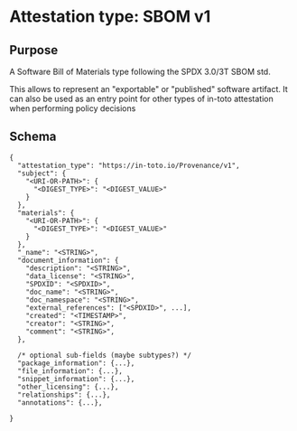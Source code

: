 # Attestation type: SBOM v1

## Purpose

A Software Bill of Materials type following the SPDX 3.0/3T SBOM std.

This allows to represent an "exportable" or "published" software artifact. It
can also be used as an entry point for other types of in-toto attestation when
performing policy decisions

## Schema

```jsonc
{
  "attestation_type": "https://in-toto.io/Provenance/v1",
  "subject": {
    "<URI-OR-PATH>": {
      "<DIGEST_TYPE>": "<DIGEST_VALUE>"
    }
  },
  "materials": {
    "<URI-OR-PATH>": {
      "<DIGEST_TYPE>": "<DIGEST_VALUE>"
    }
  },
  "_name": "<STRING>",
  "document_information": {
    "description": "<STRING>",
    "data_license": "<STRING>",
    "SPDXID": "<SPDXID>",
    "doc_name": "<STRING>",
    "doc_namespace": "<STRING>",
    "external_references": ["<SPDXID>", ...],
    "created": "<TIMESTAMP>",
    "creator": "<STRING>",
    "comment": "<STRING>",
  },

  /* optional sub-fields (maybe subtypes?) */
  "package_information": {...},
  "file_information": {...},
  "snippet_information": {...},
  "other_licensing": {...},
  "relationships": {...},
  "annotations": {...},

}
```
